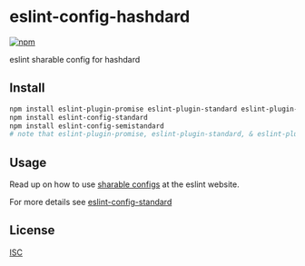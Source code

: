 # eslint-config-hashdard

[![npm][npm-image]][npm-url]

[npm-image]: https://img.shields.io/npm/v/eslint-config-hashdard.svg?style=flat-square
[npm-url]: https://www.npmjs.com/package/eslint-config-hashdard

eslint sharable config for hashdard

## Install

```bash
npm install eslint-plugin-promise eslint-plugin-standard eslint-plugin-react
npm install eslint-config-standard
npm install eslint-config-semistandard
# note that eslint-plugin-promise, eslint-plugin-standard, & eslint-plugin-react are required peer dependencies
```

## Usage

Read up on how to use [sharable configs](http://eslint.org/docs/developer-guide/shareable-configs) at the eslint website.

For more details see [eslint-config-standard](https://github.com/feross/eslint-config-standard)

## License

[ISC](LICENSE.md)
